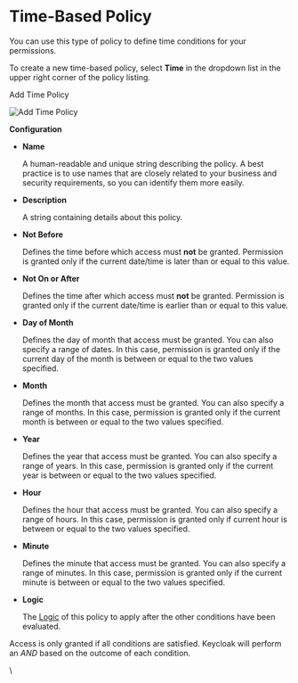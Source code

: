 # Time-Based Policy

You can use this type of policy to define time conditions for your permissions.

To create a new time-based policy, select **Time** in the dropdown list in the upper right corner of the policy listing.

Add Time Policy

![Add Time Policy](https://wjw465150.gitbooks.io/keycloak-documentation/content/authorization\_services/keycloak-images/policy/create-time.png)

**Configuration**

*   **Name**

    A human-readable and unique string describing the policy. A best practice is to use names that are closely related to your business and security requirements, so you can identify them more easily.
*   **Description**

    A string containing details about this policy.
*   **Not Before**

    Defines the time before which access must **not** be granted. Permission is granted only if the current date/time is later than or equal to this value.
*   **Not On or After**

    Defines the time after which access must **not** be granted. Permission is granted only if the current date/time is earlier than or equal to this value.
*   **Day of Month**

    Defines the day of month that access must be granted. You can also specify a range of dates. In this case, permission is granted only if the current day of the month is between or equal to the two values specified.
*   **Month**

    Defines the month that access must be granted. You can also specify a range of months. In this case, permission is granted only if the current month is between or equal to the two values specified.
*   **Year**

    Defines the year that access must be granted. You can also specify a range of years. In this case, permission is granted only if the current year is between or equal to the two values specified.
*   **Hour**

    Defines the hour that access must be granted. You can also specify a range of hours. In this case, permission is granted only if current hour is between or equal to the two values specified.
*   **Minute**

    Defines the minute that access must be granted. You can also specify a range of minutes. In this case, permission is granted only if the current minute is between or equal to the two values specified.
*   **Logic**

    The [Logic](https://wjw465150.gitbooks.io/keycloak-documentation/content/authorization\_services/topics/policy/logic.html#\_policy\_logic) of this policy to apply after the other conditions have been evaluated.

Access is only granted if all conditions are satisfied. Keycloak will perform an _AND_ based on the outcome of each condition.

\
